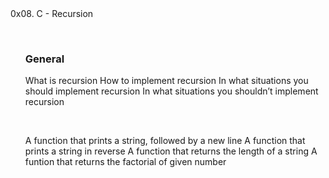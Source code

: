 <html>
<head>
	0x08. C - Recursion
</head>
</br>
<body>
<ul>
	<br>
<h3>General</h3>
What is recursion
How to implement recursion
In what situations you should implement recursion
In what situations you shouldn’t implement recursion
<br />

</ul>


</br>

<ol>

A function that prints a string, followed by a new line
A function that prints a string in reverse
A function that returns the length of a string
A funtion that returns the factorial of given number
</ol>
</br>
</body>
</html>
